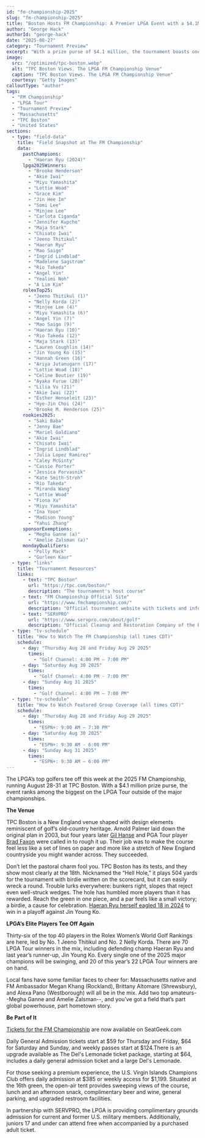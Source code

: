 ```yaml
---
id: "fm-championship-2025"
slug: "fm-championship-2025"
title: "Boston Hosts FM Championship: A Premier LPGA Event with a $4.1M Purse"
author: "George Hack"
authorId: "george-hack"
date: "2025-08-27"
category: "Tournament Preview"
excerpt: "With a prize purse of $4.1 million, the tournament boasts one of the largest on the LPGA Tour outside of major championships."
image:
  src: "/optimized/tpc-boston.webp"
  alt: "TPC Boston Views. The LPGA FM Championship Venue"
  caption: "TPC Boston Views. The LPGA FM Championship Venue"
  courtesy: "Getty Images"
calloutType: "author"
tags:
  - "FM Championship"
  - "LPGA Tour"
  - "Tournament Preview"
  - "Massachusetts"
  - "TPC Boston"
  - "United States"
sections:
  - type: "field-data"
    title: "Field Snapshot at The FM Championship"
    data:
      pastChampions:
        - "Haeran Ryu (2024)"
      lpga2025Winners:
        - "Brooke Henderson"
        - "Akie Iwai"
        - "Miyu Yamashita"
        - "Lottie Woad"
        - "Grace Kim"
        - "Jin Hee Im"
        - "Somi Lee"
        - "Minjee Lee"
        - "Carlota Ciganda"
        - "Jennifer Kupcho"
        - "Maja Stark"
        - "Chisato Iwai"
        - "Jeeno Thitikul"
        - "Haeran Ryu"
        - "Mao Saigo"
        - "Ingrid Lindblad"
        - "Madelene Sagstrom"
        - "Rio Takeda"
        - "Angel Yin"
        - "Yealimi Noh"
        - "A Lim Kim"
      rolexTop25:
        - "Jeeno Thitikul (1)"
        - "Nelly Korda (2)"
        - "Minjee Lee (4)"
        - "Miyu Yamashita (6)"
        - "Angel Yin (7)"
        - "Mao Saigo (9)"
        - "Haeran Ryu (10)"
        - "Rio Takeda (12)"
        - "Maja Stark (13)"
        - "Lauren Coughlin (14)"
        - "Jin Young Ko (15)"
        - "Hannah Green (16)"
        - "Ariya Jutanugarn (17)"
        - "Lottie Woad (18)"
        - "Celine Boutier (19)"
        - "Ayaka Furue (20)"
        - "Lilia Vu (21)"
        - "Akie Iwai (22)"
        - "Esther Henseleit (23)"
        - "Hye-Jin Choi (24)"
        - "Brooke M. Henderson (25)"
      rookies2025:
        - "Saki Baba"
        - "Jenny Bae"
        - "Mariel Galdiano"
        - "Akie Iwai"
        - "Chisato Iwai"
        - "Ingrid Lindblad"
        - "Julia Lopez Ramirez"
        - "Caley McGinty"
        - "Cassie Porter"
        - "Jessica Porvasnik"
        - "Kate Smith-Stroh"
        - "Rio Takeda"
        - "Miranda Wang"
        - "Lottie Woad"
        - "Fiona Xu"
        - "Miyu Yamashita"
        - "Ina Yoon"
        - "Madison Young"
        - "Yahui Zhang"
      sponsorExemptions:
        - "Megha Ganne (a)"
        - "Amelie Zalsman (a)"
      mondayQualifiers:
        - "Polly Mack"
        - "Gurleen Kaur"
  - type: "links"
    title: "Tournament Resources"
    links:
      - text: "TPC Boston"
        url: "https://tpc.com/boston/"
        description: "The tournament's host course"
      - text: "FM Championship Official Site"
        url: "https://www.fmchampionship.com/"
        description: "Official tournament website with tickets and information"
      - text: "SERVPRO"
        url: "https://www.servpro.com/about/golf"
        description: "Official Cleanup and Restoration Company of the PGA TOUR"
  - type: "tv-schedule"
    title: "How to Watch The FM Championship (all times CDT)"
    schedule:
      - day: "Thursday Aug 28 and Friday Aug 29 2025"
        times:
          - "Golf Channel: 4:00 PM – 7:00 PM"
      - day: "Saturday Aug 30 2025"
        times:
          - "Golf Channel: 4:00 PM - 7:00 PM"
      - day: "Sunday Aug 31 2025"
        times:
          - "Golf Channel: 4:00 PM – 7:00 PM"
  - type: "tv-schedule"
    title: "How to Watch Featured Group Coverage (all times CDT)"
    schedule:
      - day: "Thursday Aug 28 and Friday Aug 29 2025"
        times:
          - "ESPN+: 9:00 AM – 7:30 PM"
      - day: "Saturday Aug 30 2025"
        times:
          - "ESPN+: 9:30 AM - 6:00 PM"
      - day: "Sunday Aug 31 2025"
        times:
          - "ESPN+: 9:30 AM – 6:00 PM"
---
```


The LPGA’s top golfers tee off this week at the 2025 FM Championship, running August 28-31 at TPC Boston. With a $4.1 million prize purse, the event ranks among the biggest on the LPGA Tour outside of the major championships.

**The Venue**

TPC Boston is a New England venue shaped with design elements reminiscent of golf’s old-country heritage.  Arnold Palmer laid down the original plan in 2003, but four years later [Gil Hanse]( https://www.hansegolfdesign.com/) and PGA Tour player [Brad Faxon]( https://en.wikipedia.org/wiki/Brad_Faxon) were called in to rough it up. Their job was to make the course feel less like a set of lines on paper and more like a stretch of New England countryside you might wander across. They succeeded.

Don’t let the pastoral charm fool you. TPC Boston has its tests, and they show most clearly at the 18th. Nicknamed the “Hell Hole,” it plays 504 yards for the tournament with birdie written on the scorecard, but it can easily wreck a round. Trouble lurks everywhere: bunkers right, slopes that reject even well-struck wedges. The hole has humbled more players than it has rewarded. Reach the green in one piece, and a par feels like a small victory; a birdie, a cause for celebration. [Haeran Ryu herself eagled 18 in 2024]( https://youtu.be/S7k6bxwnpC0?t=346) to win in a playoff against Jin Young Ko.

**LPGA’s Elite Players Tee Off Again**

Thirty-six of the top 40 players in the Rolex Women’s World Golf Rankings are here, led by No. 1 Jeeno Thitikul and No. 2 Nelly Korda. There are 70 LPGA Tour winners in the mix, including defending champ Haeran Ryu and last year’s runner-up, Jin Young Ko. Every single one of the 2025 major champions will be swinging, and 20 of this year’s 22 LPGA Tour winners are on hand.

Local fans have some familiar faces to cheer for: Massachusetts native and FM Ambassador Megan Khang (Rockland), Brittany Altomare (Shrewsbury), and Alexa Pano (Westborough) will all be in the mix. Add two top amateurs--Megha Ganne and Amelie Zalsman--, and you’ve got a field that’s part global powerhouse, part hometown story.

**Be Part of It**

[Tickets for the FM Championship]( https://www.fmchampionship.com/tickets) are now available on SeatGeek.com

Daily General Admission tickets start at $59 for Thursday and Friday, $64 for Saturday and Sunday, and weekly passes start at $124.There is an upgrade available as The Del's Lemonade ticket package, starting at $64, includes a daily general admission ticket and a large Del's Lemonade.

For those seeking a premium experience, the U.S. Virgin Islands Champions Club offers daily admission at $385 or weekly access for $1,199. Situated at the 16th green, the open-air tent provides sweeping views of the course, lunch and an afternoon snack, complimentary beer and wine, general parking, and upgraded restroom facilities.

In partnership with SERVPRO, the LPGA is providing complimentary grounds admission for current and former U.S. military members. Additionally, juniors 17 and under can attend free when accompanied by a purchased adult ticket.
